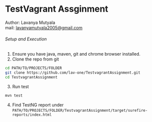 # TestVagrant Assginment

Author: Lavanya Mutyala \
mail: lavanyamutyala2005@gmail.com

###### Setup and Execution

1. Ensure you have java, maven, git and chrome browser installed.
2. Clone the repo from git

```bash
cd PATH/TO/PROJECTS/FOLDER
git clone https://github.com/lav-one/TestvagrantAssignment.git
cd TestvagrantAssignment
```

3. Run test

```bash
mvn test
```

4. Find TestNG report under `PATH/TO/PROJECTS/FOLDER/TestvagrantAssignment/target/surefire-reports/index.html`

